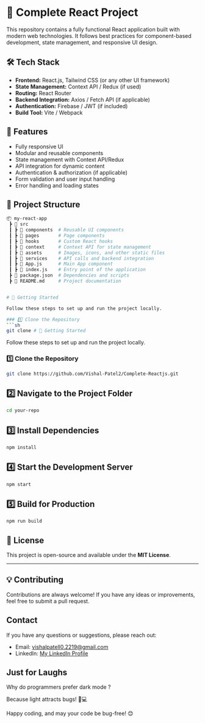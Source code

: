 # 🚀 Complete React Project

This repository contains a fully functional React application built with modern web technologies. It follows best practices for component-based development, state management, and responsive UI design.

## 🛠️ Tech Stack
- **Frontend:** React.js, Tailwind CSS (or any other UI framework)
- **State Management:** Context API / Redux (if used)
- **Routing:** React Router
- **Backend Integration:** Axios / Fetch API (if applicable)
- **Authentication:** Firebase / JWT (if included)
- **Build Tool:** Vite / Webpack

## 📌 Features
- Fully responsive UI
- Modular and reusable components
- State management with Context API/Redux
- API integration for dynamic content
- Authentication & authorization (if applicable)
- Form validation and user input handling
- Error handling and loading states

## 📂 Project Structure
```bash
📦 my-react-app
 ┣ 📂 src
 ┃ ┣ 📂 components  # Reusable UI components
 ┃ ┣ 📂 pages       # Page components
 ┃ ┣ 📂 hooks       # Custom React hooks
 ┃ ┣ 📂 context     # Context API for state management
 ┃ ┣ 📂 assets      # Images, icons, and other static files
 ┃ ┣ 📂 services    # API calls and backend integration
 ┃ ┣ 📜 App.js      # Main App component
 ┃ ┣ 📜 index.js    # Entry point of the application
 ┣ 📜 package.json  # Dependencies and scripts
 ┣ 📜 README.md     # Project documentation


# 🚀 Getting Started

Follow these steps to set up and run the project locally.

### 1️⃣ Clone the Repository
```sh
git clone # 🚀 Getting Started
```

Follow these steps to set up and run the project locally.

### 1️⃣ Clone the Repository
```sh
git clone https://github.com/Vishal-Patel2/Complete-Reactjs.git
```

## 2️⃣ Navigate to the Project Folder
```sh
cd your-repo
```

## 3️⃣ Install Dependencies
```sh
npm install
```

## 4️⃣ Start the Development Server
```sh
npm start
```

## 5️⃣ Build for Production
```sh
npm run build
````

## 📜 License
This project is open-source and available under the **MIT License**.

---

## 💡 Contributing
Contributions are always welcome! If you have any ideas or improvements, feel free to submit a pull request.


## Contact

If you have any questions or suggestions, please reach out:

- Email: [vishalpatell0.2219@gmail.com](mailto:vishalpatell0.2219@gmail.com)
- LinkedIn: [My LinkedIn Profile](https://www.linkedin.com/in/vishal-patel22/)

## Just for Laughs

Why do programmers prefer dark mode ?

Because light attracts bugs! 🐛💻

Happy coding, and may your code be bug-free! 😊

